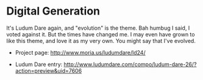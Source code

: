 # Digital Generation

It's Ludum Dare again, and "evolution" is the theme. Bah humbug I said, I voted against it.  But the times have changed me.  I may even have grown to like this theme, and love it as my very own.  You might say that I've evolved.

* Project page: http://www.moria.us/ludumdare/ld24/

* Ludum Dare entry: http://www.ludumdare.com/compo/ludum-dare-26/?action=preview&uid=7606
